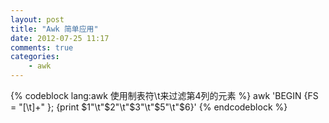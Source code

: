 ```yaml
---
layout: post
title: "Awk 简单应用"
date: 2012-07-25 11:17
comments: true
categories: 
    - awk
---
```


{% codeblock lang:awk 使用制表符\t来过滤第4列的元素 %}
awk 'BEGIN {FS = "[\t]+" }; {print $1"\t"$2"\t"$3"\t"$5"\t"$6}'
{% endcodeblock %}
